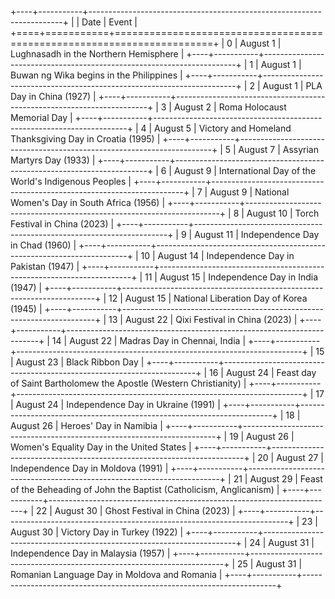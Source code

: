 +----+-----------+-----------------------------------------------------------------------+
|    | Date      | Event                                                                 |
+====+===========+=======================================================================+
|  0 | August 1  | Lughnasadh in the Northern Hemisphere                                 |
+----+-----------+-----------------------------------------------------------------------+
|  1 | August 1  | Buwan ng Wika begins in the Philippines                               |
+----+-----------+-----------------------------------------------------------------------+
|  2 | August 1  | PLA Day in China (1927)                                               |
+----+-----------+-----------------------------------------------------------------------+
|  3 | August 2  | Roma Holocaust Memorial Day                                           |
+----+-----------+-----------------------------------------------------------------------+
|  4 | August 5  | Victory and Homeland Thanksgiving Day in Croatia (1995)               |
+----+-----------+-----------------------------------------------------------------------+
|  5 | August 7  | Assyrian Martyrs Day (1933)                                           |
+----+-----------+-----------------------------------------------------------------------+
|  6 | August 9  | International Day of the World's Indigenous Peoples                   |
+----+-----------+-----------------------------------------------------------------------+
|  7 | August 9  | National Women's Day in South Africa (1956)                           |
+----+-----------+-----------------------------------------------------------------------+
|  8 | August 10 | Torch Festival in China (2023)                                        |
+----+-----------+-----------------------------------------------------------------------+
|  9 | August 11 | Independence Day in Chad (1960)                                       |
+----+-----------+-----------------------------------------------------------------------+
| 10 | August 14 | Independence Day in Pakistan (1947)                                   |
+----+-----------+-----------------------------------------------------------------------+
| 11 | August 15 | Independence Day in India (1947)                                      |
+----+-----------+-----------------------------------------------------------------------+
| 12 | August 15 | National Liberation Day of Korea (1945)                               |
+----+-----------+-----------------------------------------------------------------------+
| 13 | August 22 | Qixi Festival in China (2023)                                         |
+----+-----------+-----------------------------------------------------------------------+
| 14 | August 22 | Madras Day in Chennai, India                                          |
+----+-----------+-----------------------------------------------------------------------+
| 15 | August 23 | Black Ribbon Day                                                      |
+----+-----------+-----------------------------------------------------------------------+
| 16 | August 24 | Feast day of Saint Bartholomew the Apostle (Western Christianity)     |
+----+-----------+-----------------------------------------------------------------------+
| 17 | August 24 | Independence Day in Ukraine (1991)                                    |
+----+-----------+-----------------------------------------------------------------------+
| 18 | August 26 | Heroes' Day in Namibia                                                |
+----+-----------+-----------------------------------------------------------------------+
| 19 | August 26 | Women's Equality Day in the United States                             |
+----+-----------+-----------------------------------------------------------------------+
| 20 | August 27 | Independence Day in Moldova (1991)                                    |
+----+-----------+-----------------------------------------------------------------------+
| 21 | August 29 | Feast of the Beheading of John the Baptist (Catholicism, Anglicanism) |
+----+-----------+-----------------------------------------------------------------------+
| 22 | August 30 | Ghost Festival in China (2023)                                        |
+----+-----------+-----------------------------------------------------------------------+
| 23 | August 30 | Victory Day in Turkey (1922)                                          |
+----+-----------+-----------------------------------------------------------------------+
| 24 | August 31 | Independence Day in Malaysia (1957)                                   |
+----+-----------+-----------------------------------------------------------------------+
| 25 | August 31 | Romanian Language Day in Moldova and Romania                          |
+----+-----------+-----------------------------------------------------------------------+